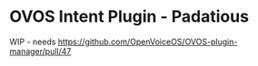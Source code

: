 # OVOS Intent Plugin - Padatious

WIP - needs https://github.com/OpenVoiceOS/OVOS-plugin-manager/pull/47
